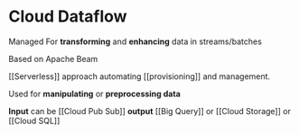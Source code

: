 # Cloud Dataflow

Managed
For **transforming** and **enhancing** data in streams/batches

Based on Apache Beam

[[Serverless]] approach automating [[provisioning]] and management.

Used for **manipulating** or **preprocessing data**

**Input** can be [[Cloud Pub Sub]]
**output** [[Big Query]] or [[Cloud Storage]] or [[Cloud SQL]]
